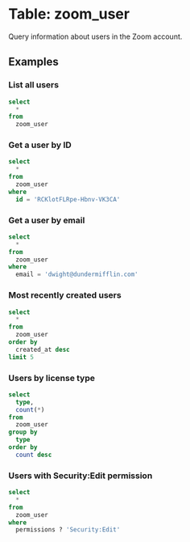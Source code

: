# Table: zoom_user

Query information about users in the Zoom account.

## Examples

### List all users

```sql
select
  *
from
  zoom_user
```

### Get a user by ID

```sql
select
  *
from
  zoom_user
where
  id = 'RCKlotFLRpe-Hbnv-VK3CA'
```

### Get a user by email

```sql
select
  *
from
  zoom_user
where
  email = 'dwight@dundermifflin.com'
```

### Most recently created users

```sql
select
  *
from
  zoom_user
order by
  created_at desc
limit 5
```

### Users by license type

```sql
select
  type,
  count(*)
from
  zoom_user
group by
  type
order by
  count desc
```

### Users with Security:Edit permission

```sql
select
  *
from
  zoom_user
where
  permissions ? 'Security:Edit'
```
